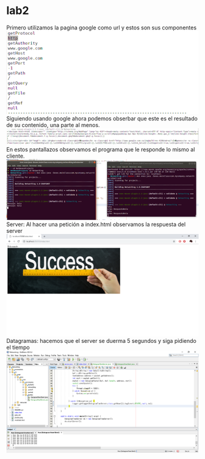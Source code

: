 # lab2
Primero utilizamos la pagina google como url y estos son sus componentes 
![](screenshots/1.png)
Siguiendo usando google ahora podemos obserbar que este es el resultado de su contenido, una parte al menos.
![](screenshots/2.png)
En estos pantallazos observamos el programa que le responde lo mismo al cliente.
![](screenshots/3.png)
Server:
Al hacer una petición a index.html observamos la respuesta del server
![](screenshots/Server1.png)
Datagramas:
hacemos que el server se duerma 5 segundos y siga pidiendo el tiempo
![](screenshots/Server2.png)

